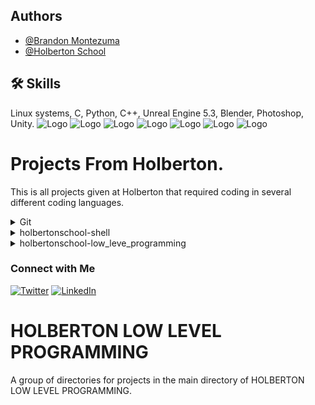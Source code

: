 ## Authors

- [@Brandon Montezuma](https://github.com/Bmontezuma)
- [@Holberton School](https://classes.holbertontulsa.com/software-developer-lpb-bing/?msclkid=40d29e5e8efe17ebd6e5fb05bc54e61d&utm_source=bing&utm_medium=cpc&utm_campaign=Branded%20%7C%20Search&utm_term=holberton&utm_content=Branded)

## 🛠  Skills
Linux systems, C, Python, C++, Unreal Engine 5.3, Blender, Photoshop, Unity.
![Logo](https://logos-world.net/wp-content/uploads/2020/09/Linux-Symbol.png)
![Logo](https://www.kindpng.com/picc/m/355-3559027_c-programming-language-logo-clipart-png-download-c.png)
![Logo](https://logodix.com/logo/1137946.png)
![Logo](https://i.pinimg.com/originals/8f/23/98/8f2398dcd19c6a1776f6b55c83073c67.png)
![Logo](https://th.bing.com/th/id/R.81255762e247b1ea2fcb2aa9743ae278?rik=Rsw%2b%2fpX3tTNFOQ&riu=http%3a%2f%2f2.bp.blogspot.com%2f-gmwGtuUZHHw%2fU4xdf91G6JI%2fAAAAAAAACOQ%2fNbaMlpSUgrU%2fs1600%2fBlenderDesktopLogo.png&ehk=f0NdrkeU5Wk%2bmjro8CLlNThbK1XN42bib%2fs09yNy56o%3d&risl=&pid=ImgRaw&r=0)
![Logo](https://cdn2.unrealengine.com/CommunityTab/English/2017/May30/Unreal-Engine-4_Infiltrator_1-2560x1440-ff7caa42c4b4405920e7214cffdb9bf05d126177.jpg)
![Logo](https://logos-download.com/wp-content/uploads/2016/09/Unity_logo_logotype_Unity_3D.png)

# Projects From Holberton.

This is all projects given at Holberton that required coding in several different coding languages.

<details>
<summary>Git</summary>

[Project 1 Link](https://github.com/Bmontezuma/holbertonschool-zero_day/tree/master/git)
</details>

<details>
<summary>holbertonschool-shell</summary>

[Project 2 Link](https://github.com/Bmontezuma/holbertonschool-shell)
</details>

<details>
<summary>holbertonschool-low_leve_programming</summary>

[Project 3 Link](https://github.com/Bmontezuma/holbertonschool-low_level_programming)
</details>


### Connect with Me

[![Twitter](https://img.shields.io/twitter/follow/BMontezuma01?style=social)](https://twitter.com/BMontezuma01)
[![LinkedIn](https://img.shields.io/badge/LinkedIn-BrandonMontezuma-blue)](https://www.linkedin.com/feed/)


# HOLBERTON LOW LEVEL PROGRAMMING

A group of directories for projects in the main directory of HOLBERTON LOW LEVEL PROGRAMMING.
